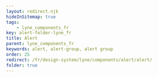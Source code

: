 ```yaml
---
layout: redirect.njk
hideInSitemap: true
tags: 
    - lyne_components_fr
key: alert-folder-lyne_fr
title: Alert
parent: lyne_components_fr
keywords: alert, alert-group, alert group
order: 25
redirect: /fr/design-system/lyne/components/alert/alert/
folder: true
---
```

